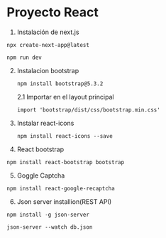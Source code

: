 # Proyecto React

1. Instalación de next.js

```
npx create-next-app@latest
```

```
npm run dev
```
2. Instalacion bootstrap
   
   ```
   npm install bootstrap@5.3.2
   ```

   2.1
   Importar en el layout principal
   ```
   import 'bootstrap/dist/css/bootstrap.min.css'
    ```
3. Instalar react-icons
   
   ```
   npm install react-icons --save
   ```
   
4. React bootstrap
```
npm install react-bootstrap bootstrap
```
5. Goggle Captcha 
```
npm install react-google-recaptcha
```

6. Json server installion(REST API)
```
npm install -g json-server

json-server --watch db.json 

```

